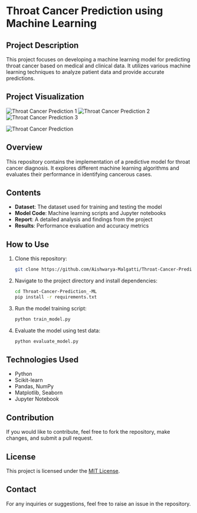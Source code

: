 # Throat Cancer Prediction using Machine Learning

## Project Description
This project focuses on developing a machine learning model for predicting throat cancer based on medical and clinical data. It utilizes various machine learning techniques to analyze patient data and provide accurate predictions.

## Project Visualization

![Throat Cancer Prediction 1](WhatsApp_Image_2025-03-27_at_15.27.24_fadd1f42.jpg)
![Throat Cancer Prediction 2](WhatsApp_Image_2025-03-27_at_15.27.25_8431a84b.jpg)
![Throat Cancer Prediction 3](WhatsApp_Image_2025-03-27_at_15.27.26_e599d4a3.jpg)

![Throat Cancer Prediction](WhatsApp_Image_2025-03-27_at_15.27.24_fadd1f42.jpg)

## Overview
This repository contains the implementation of a predictive model for throat cancer diagnosis. It explores different machine learning algorithms and evaluates their performance in identifying cancerous cases.

## Contents
- **Dataset**: The dataset used for training and testing the model
- **Model Code**: Machine learning scripts and Jupyter notebooks
- **Report**: A detailed analysis and findings from the project
- **Results**: Performance evaluation and accuracy metrics

## How to Use
1. Clone this repository:
   ```sh
   git clone https://github.com/Aishwarya-Malgatti/Throat-Cancer-Prediction_-ML.git
   ```
2. Navigate to the project directory and install dependencies:
   ```sh
   cd Throat-Cancer-Prediction_-ML
   pip install -r requirements.txt
   ```
3. Run the model training script:
   ```sh
   python train_model.py
   ```
4. Evaluate the model using test data:
   ```sh
   python evaluate_model.py
   ```

## Technologies Used
- Python
- Scikit-learn
- Pandas, NumPy
- Matplotlib, Seaborn
- Jupyter Notebook

## Contribution
If you would like to contribute, feel free to fork the repository, make changes, and submit a pull request.

## License
This project is licensed under the [MIT License](LICENSE).

## Contact
For any inquiries or suggestions, feel free to raise an issue in the repository.


